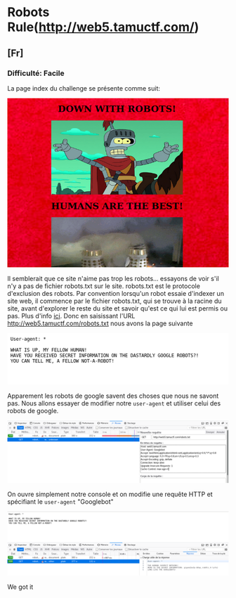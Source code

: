 # Robots Rule(<http://web5.tamuctf.com/>)

## [**Fr**]

### Difficulté: Facile

La page index du challenge se présente comme suit:

![index](index.png)

Il semblerait que ce site n'aime pas trop les robots... essayons de voir s'il n'y a pas de fichier robots.txt sur le site. robots.txt est le protocole d'exclusion des robots. Par convention lorsqu'un robot essaie d'indexer un site web, il commence par le fichier robots.txt, qui se trouve à la racine du site, avant d'explorer le reste du site et savoir qu'est ce qui lui est permis ou pas.
Plus d'info [ici](http://robots-txt.com/).
Donc en saisissant l'URL <http://web5.tamuctf.com/robots.txt> nous avons la page suivante

![robots.txt](robots_txt.png)

Apparement les robots de google savent des choses que nous ne savont pas. Nous allons essayer de modifier notre `user-agent` et utiliser celui des robots de google.

![bad login](console.png)

On ouvre simplement notre console et on modifie une requête HTTP et spécifiant le `user-agent` "Googlebot"

![flag](flag.png)

We got it
